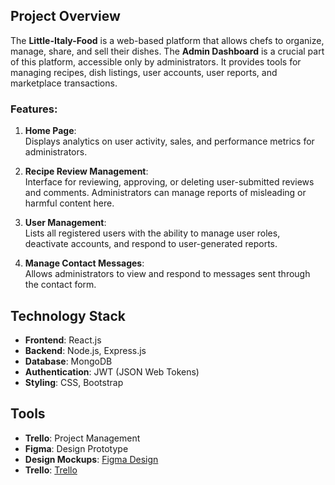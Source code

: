 
## Project Overview

The **Little-Italy-Food** is a web-based platform that allows chefs to organize, manage, share, and sell their dishes. The **Admin Dashboard** is a crucial part of this platform, accessible only by administrators. It provides tools for managing recipes, dish listings, user accounts, user reports, and marketplace transactions.

### Features:

1. **Home Page**:  
   Displays analytics on user activity, sales, and performance metrics for administrators.

2. **Recipe Review Management**:  
   Interface for reviewing, approving, or deleting user-submitted reviews and comments. Administrators can manage reports of misleading or harmful content here.

3. **User Management**:  
   Lists all registered users with the ability to manage user roles, deactivate accounts, and respond to user-generated reports.

4. **Manage Contact Messages**:  
   Allows administrators to view and respond to messages sent through the contact form.

## Technology Stack

- **Frontend**: React.js
- **Backend**: Node.js, Express.js
- **Database**: MongoDB
- **Authentication**: JWT (JSON Web Tokens)
- **Styling**: CSS, Bootstrap

## Tools

- **Trello**: Project Management
- **Figma**: Design Prototype
- **Design Mockups**: [Figma Design](https://www.figma.com/design/uqG9Zfivzwkp8KeLPp9SrJ/Untitled?node-id=0-1&node-type=CANVAS)
- **Trello**: [Trello](https://trello.com/b/lUhZSfAQ/project-6)
